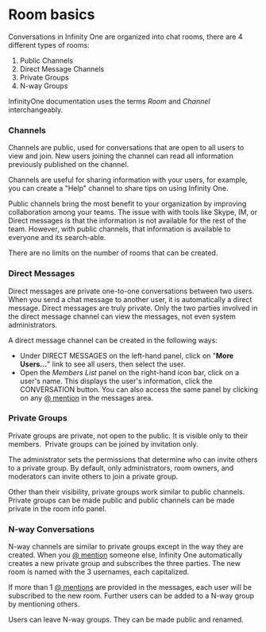# <a name="Chapter2"></a>Room basics

Conversations in Infinity One are organized into chat rooms, there are 4 different types of rooms:

1.  Public Channels
2.  Direct Message Channels
3.  Private Groups
4.  N-way Groups

InfinityOne documentation uses the terms _Room_ and _Channel_ interchangeably.

### <a name="Chapter2-1"></a>Channels

Channels are public, used for conversations that are open to all users to view and join.
New users joining the channel can read all information previously published on the channel.

Channels are useful for sharing information with your users, for example, you can create a
"Help" channel to share tips on using Infinity One.

Public channels bring the most benefit to your organization by improving collaboration among
your teams. The issue with with tools like Skype, IM, or Direct messages is that the information
is not available for the rest of the team. However, with public channels, that information is
available to everyone and its search-able.

There are no limits on the number of rooms that can be created.

### <a name="Chapter2-2"></a>Direct Messages

Direct messages are private one-to-one conversations between two users. When you
send a chat message to another user, it is automatically a direct message. Direct
messages are truly private. Only the two parties involved in the direct message
channel can view the messages, not even system administrators.

A direct message channel can be created in the following ways:

* Under DIRECT MESSAGES on the left-hand panel, click on "**More Users...**" link
  to see all users, then select the user.
* Open the _Members List_ panel on the right-hand icon bar, click on a user's name.
  This displays the user's information, click the CONVERSATION button. You can
  also access the same panel by clicking on any [@ mention][1] in
  the messages area.

### <a name="Chapter2-3"></a>Private Groups

Private groups are private, not open to the public. It is visible only to their members. 
Private groups can be joined by invitation only.

The administrator sets the permissions that determine who can invite others to
a private group. By default, only administrators, room owners, and moderators can
invite others to join a private group.

Other than their visibility, private groups work similar to public channels. Private
groups can be made public and public channels can be made private in the room info
panel.

### <a name="Chapter2-4"></a>N-way Conversations

N-way channels are similar to private groups except in the way they are created. When you
[@ mention][1] someone else, Infinity One automatically creates a new private group and
subscribes the three parties. The new room is named with the 3 usernames, each capitalized.

If more than 1 [@ mentions][1] are provided in the messages, each user will be subscribed to
the new room. Further users can be added to a N-way group by mentioning others.

Users can leave N-way groups. They can be made public and renamed.

[1]: /help/at-mentions/

